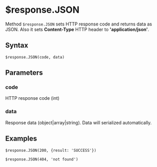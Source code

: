# $response.JSON

Method `$response.JSON` sets HTTP response code and returns data as JSON. Also it sets **Content-Type** HTTP header to **'application/json'**.

## Syntax

```
$response.JSON(code, data)
```

## Parameters

### code
HTTP response code (int)

### data
Response data (object|array|string). Data will serialized automatically.

## Examples

```
$response.JSON(200, {result: 'SUCCESS'})
```
```
$response.JSON(404, 'not found')
```
